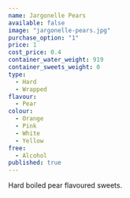 ```yaml
---
name: Jargonelle Pears
available: false
image: "jargonelle-pears.jpg"
purchase_option: "1"
price: 1
cost_price: 0.4
container_water_weight: 919
container_sweets_weight: 0
type: 
  - Hard
  - Wrapped
flavour: 
  - Pear
colour: 
  - Orange
  - Pink
  - White
  - Yellow
free: 
  - Alcohol
published: true
---
```

Hard boiled pear flavoured sweets.